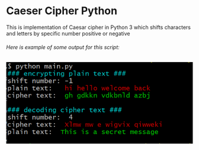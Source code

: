 # Caeser Cipher Python
This is implementation of Caesar cipher in Python 3 which shifts characters and letters by specific number positive or negative

###### Here is example of some output for this script:

![output](caeserCipher2.png)
